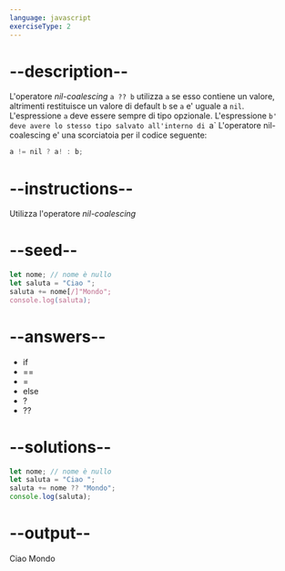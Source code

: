```yaml
---
language: javascript
exerciseType: 2
---
```


# --description--

L'operatore _nil-coalescing_ `a ?? b` utilizza `a` se esso contiene un valore, altrimenti restituisce un valore di default `b` se `a` e' uguale a `nil`.
L'espressione `a` deve essere sempre di tipo opzionale.
L'espressione `b' deve avere lo stesso tipo salvato all'interno di `a`
L'operatore nil-coalescing e' una scorciatoia per il codice seguente:
```javascript
a != nil ? a! : b;
```

# --instructions--

Utilizza l'operatore _nil-coalescing_

# --seed--

```javascript
let nome; // nome è nullo
let saluta = "Ciao ";
saluta += nome[/]"Mondo";
console.log(saluta);
```

# --answers--

-  if 
-  == 
-  = 
-  else 
-  ? 
-  ?? 

# --solutions--

```javascript
let nome; // nome è nullo
let saluta = "Ciao ";
saluta += nome ?? "Mondo";
console.log(saluta);
```

# --output--

Ciao Mondo
